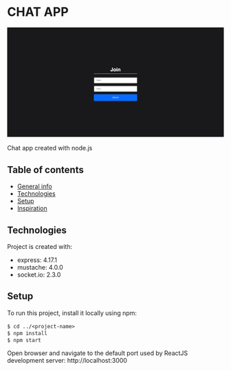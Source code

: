 # CHAT APP

<p align="center"><img  src="readme/image1.png"></p>

Chat app created with node.js

## Table of contents
* [General info](#general-info)
* [Technologies](#technologies)
* [Setup](#setup)
* [Inspiration](#inspiration)


## Technologies
Project is created with:
* express: 4.17.1
* mustache: 4.0.0
* socket.io: 2.3.0

## Setup
To run this project, install it locally using npm:

```
$ cd ../<project-name>
$ npm install
$ npm start
```

Open browser and navigate to the default port used by ReactJS development server: http://localhost:3000
